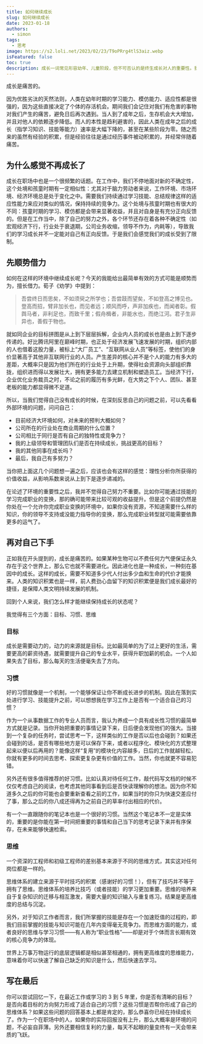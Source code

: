 ```yaml
---
title: 如何继续成长
slug: 如何继续成长
date: 2023-01-18
authors:
  - simon
tags:
  - 思考
image: https://s2.loli.net/2023/02/23/T9oPRrg4tlS3aiz.webp
isFeatured: false
toc: true
description: 成长一词常见形容幼年、儿童阶段，但不可否认的是终生成长对人的重要性。我将尝试通过这篇文章简单聊聊自己在如今这个阶段对于成长的认识。
---
```

成长是痛苦的。

因为优胜劣汰的天然法则，人类在幼年时期的学习能力、模仿能力、适应性都是很强的，因为这些直接决定了个体的存活机会。期间我们会记住对我们有危害的事物对我们产生的痛苦，避免日后再次遇到。当人到了成年之后，生存机会大大增加，并且对他人的依赖逐步降低。而人的本性是趋利避害的，因此人类在成年之后的成长（指学习知识、技能等能力）速率是大幅下降的，甚至在某些阶段为零。随之而来的虽然有经验的积累，但是经验往往是通过经历事件被动积累的，并经常伴随着痛苦。

## 为什么感觉不再成长了

成长在职场中也是一个很频繁的话题。在工作中，我们不停地面对新的不确定性，这个处境和孩童时期有一定相似性：尤其对于脑力劳动者来说，工作环境、市场环境、经济环境总是处于变化之中。需要我们持续通过学习技能、总结规律这样的适应性能力来应对类似的情况，保持持续的竞争力。这个处境与孩童时期也有很大的不同：孩童时期的学习、模仿都是会带来显著收益，并且对自身是有充分正向反馈的。但是在工作当中，除了自己的努力之外，各个环节还存在着各种不确定性（如宏观经济下行，行业处于衰退期，公司业务收缩，领导不作为，内耗等），导致我们的学习成长并不一定能对自己有正向反馈。于是我们会感觉我们的成长受到了限制。

## 先顺势借力

如何在这样的环境中继续成长呢？今天的我能给出最简单有效的方式可能是顺势而为，擅长借力。荀子《劝学》中提到：

> 吾尝终日而思矣，不如须臾之所学也；吾尝跂而望矣，不如登高之博见也。登高而招，臂非加长也，而见者远；顺风而呼，声非加疾也，而闻者彰。假舆马者，非利足也，而致千里；假舟楫者，非能水也，而绝江河。君子生非异也，善假于物也。

就如同企业的目标拼图是从上到下层层拆解，企业内人员的成长也是由上到下逐步传递的。好比腾讯阿里在巅峰时期，也正处于经济发展飞速发展的时期，组织内部的人也借着这股力量，被标上“大厂员工”、“互联网从业人员”等标签，使他们的身价显著高于其他非互联网行业的人员。产生差异的核心并不是个人的能力有多大的差距，大概率只是因为他们所在的行业处于上升期，使得社会资源向头部组织靠拢，组织进而得以发展壮大，拥有更多能力去建立机制和塑造员工。当经济下行，企业优化业务裁员之时，不论之前的履历有多光鲜，在大势之下个人、团队、甚至老板的能力都显得微不足道。

所以，当我们觉得自己没有成长的时候，在深刻反思自己的问题之前，可以先看看外部环境的问题，问问自己：

* 目前经济大环境如何，对未来的预判大概如何？
* 公司所在的行业处在商业周期的什么位置？
* 公司相比于同行是否有自己的独特性或竞争力？
* 我的上级领导和管理团队们是否在持续成长，挑战更高的目标？
* 我的其他同事在成长吗？
* 最后，我自己有多努力？

当你把上面这几个问题想一遍之后，应该也会有这样的感觉：理性分析你所获得的价值收益，从影响系数来说从上到下是逐步递减的。

在论述了环境的重要性之后，我并不觉得自己努力不重要。比如你可能通过技能的学习完成职业的变换，那的确可能带来比较可观的收益提升。但是这个前提仍然是你处在一个允许你完成职业变换的环境中，如果你没有资源，不知道需要什么样的知识，你的领导不支持或没能力指导你的变换，那么完成职业转型就可能需要依靠更多的运气了。

## 再对自己下手

正如我在开头提到的，成长是痛苦的。如果某种生物可以不费任何力气便保证永久存在于这个世界上，那么它也就不需要进化。因此进化也是一种成长，一种刻在基因中的成长。这样的成长，需要不知道多少代人付出多少血和生命的代价才能换来。人类的知识积累也是一样，前人费劲心血留下的知识积累便是我们成长最好的捷径，是保障人类文明持续发展的机制。

回到个人来说，我们怎么样才能继续保持成长的状态呢？

我觉得有三个方面：目标、习惯、思维

### 目标

成长是需要动力的，动力的来源就是目标。比如最简单的为了过上更好的生活，需要更高的薪资待遇，就需要提升自己的专业水平，获得升职加薪的机会。一个人如果失去了目标，那么每天的生活便毫失去了方向。

### 习惯

好的习惯就像是一个机制，一个能够保证让你不断成长进步的机制。因此在落到实处进行学习、技能提升之前，可以想想我在学习工作上是否有一个适合自己的习惯？

作为一个从事数据工作的专业人员而言，我认为养成一个具有成长性习惯的最简单方式就是记录。当你开始把重要的事情记录下来，日后便会发现他们的强大。当接到一个复杂的任务时，尝试思考一下，这样类似的工作是否以后也会碰到？如果还会碰到的话，是否有哪些地方是可以保存下来，或者以程序化、模块化的方式整理起来以便以后再用的？能像这样“复用”的模块化内容越多，日后的工作就越轻松，你就有更多的时间去思考、探索更复杂更有价值的工作。当然，你也就更不容易犯错。

另外还有很多值得推荐的好习惯。比如认真对待任何工作，敲代码写文档的时候不仅仅考虑自己的阅读，也考虑其他同事看到后是否快读理解你的想法。因为你不知道多久之后的你可能也会要重新查看之前的工作，如果当时的你只为快速交差应付了事，那么之后的你八成还得再为之前自己的草率付出相应的代价。

有一个一直跟随你的笔记本也是一个很好的习惯。当然这个笔记本不一定是实体的，重要的是你能在第一时间把重要的事情和自己当下的思考记录下来并有序保存，在未来能够快速检索。

### 思维

一个资深的工程师和初级工程师的差别基本来源于不同的思维方式，其实这对任何岗位都是一样的。

思维体系的建立来源于平时技巧的积累（感谢好的习惯！），但有了技巧并不等于拥有了思维。思维体系的培养比技巧（或者技能）的学习更加重要。思维的培养来自于复杂知识的迁移与相互激发，需要大量的知识输入与重复练习。结果是更高维度的总结与沉淀。

另外，对于知识工作者而言，我们所掌握的技能是存在一个加速贬值的过程的，即我们目前掌握的技能与知识可能在几年内变得毫无竞争力。而思维方面的能力，或者良好的思维与学习习惯——有人称为“职业性格”——却是对于个体而言长期有效的核心竞争力的体现。

世界上万事万物运行的底层逻辑都是相似甚至相通的，拥有更高维度的思维能力，意味着你可以快速了解自己缺乏的知识是什么，然后快速去学习。

## 写在最后

你可以尝试回忆一下，在最近工作或学习的 3 到 5 年里，你是否有清晰的目标？是否向着目标的方向努力形成了适合自己的习惯？这些习惯是否帮你形成了自己的思维体系？如果这些问题的回答基本上都是肯定的，那么恭喜你已经在持续成长了。作为一个在职场中的人，如果你的实际回报没有上升，那么大概率是环境的问题，不必妄自菲薄。另外还要相信复利的力量，每天不起眼的量变终有一天会带来质的飞跃。
